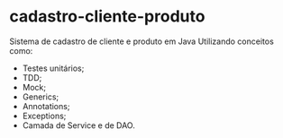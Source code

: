 # cadastro-cliente-produto
Sistema de cadastro de cliente e produto em Java
Utilizando conceitos como:
- Testes unitários;
- TDD;
- Mock;
- Generics;
- Annotations;
- Exceptions;
- Camada de Service e de DAO.
